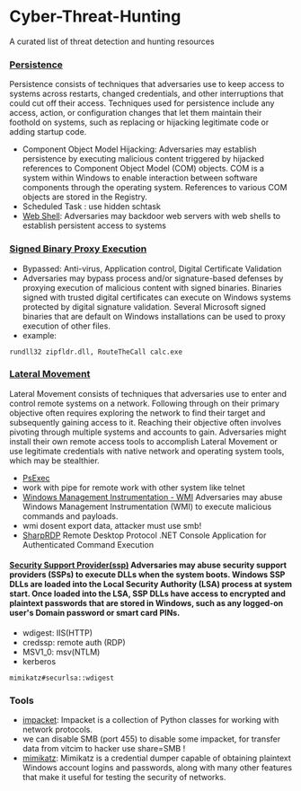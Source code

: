 # Cyber-Threat-Hunting
A curated list of threat detection and hunting resources


### [Persistence](https://attack.mitre.org/tactics/TA0003/)
Persistence consists of techniques that adversaries use to keep access to systems across restarts, changed credentials, and other interruptions that could cut off their access. Techniques used for persistence include any access, action, or configuration changes that let them maintain their foothold on systems, such as replacing or hijacking legitimate code or adding startup code.
  * Component Object Model Hijacking: Adversaries may establish persistence by executing malicious content triggered by hijacked references to Component Object Model (COM) objects. COM is a system within Windows to enable interaction between software components through the operating system. References to various COM objects are stored in the Registry.
  * Scheduled Task	: use hidden schtask
  * [Web Shell](https://attack.mitre.org/techniques/T1505/003/): Adversaries may backdoor web servers with web shells to establish persistent access to systems


### [Signed Binary Proxy Execution](https://attack.mitre.org/techniques/T1218/)
  * Bypassed: Anti-virus, Application control, Digital Certificate Validation
  * Adversaries may bypass process and/or signature-based defenses by proxying execution of malicious content with signed binaries. Binaries signed with trusted digital certificates can execute on Windows systems protected by digital signature validation. Several Microsoft signed binaries that are default on Windows installations can be used to proxy execution of other files.
  * example:
  ```
  rundll32 zipfldr.dll, RouteTheCall calc.exe
  ```

### [Lateral Movement](https://attack.mitre.org/tactics/TA0008/)
Lateral Movement consists of techniques that adversaries use to enter and control remote systems on a network. Following through on their primary objective often requires exploring the network to find their target and subsequently gaining access to it. Reaching their objective often involves pivoting through multiple systems and accounts to gain. Adversaries might install their own remote access tools to accomplish Lateral Movement or use legitimate credentials with native network and operating system tools, which may be stealthier.
 * [PsExec](https://docs.microsoft.com/en-us/sysinternals/downloads/psexec)
  * work with pipe for remote work with other system like telnet 
 * [Windows Management Instrumentation - WMI](https://attack.mitre.org/techniques/T1047/) Adversaries may abuse Windows Management Instrumentation (WMI) to execute malicious commands and payloads.
  * wmi dosent export data, attacker must use smb!
  * [SharpRDP](https://github.com/0xthirteen/SharpRDP) Remote Desktop Protocol .NET Console Application for Authenticated Command Execution




#### [Security Support Provider(ssp)](https://attack.mitre.org/techniques/T1547/005/) Adversaries may abuse security support providers (SSPs) to execute DLLs when the system boots. Windows SSP DLLs are loaded into the Local Security Authority (LSA) process at system start. Once loaded into the LSA, SSP DLLs have access to encrypted and plaintext passwords that are stored in Windows, such as any logged-on user's Domain password or smart card PINs.
 * wdigest: IIS(HTTP)
 * credssp: remote auth (RDP)
 * MSV1_0: msv(NTLM)
 * kerberos
 ```
 mimikatz#securlsa::wdigest
 ```



### Tools
* [impacket](https://github.com/SecureAuthCorp/impacket): Impacket is a collection of Python classes for working with network protocols.
 * we can disable SMB (port 455) to disable some impacket, for transfer data from vitcim to hacker use share=SMB !
* [mimikatz](https://github.com/gentilkiwi/mimikatz): Mimikatz is a credential dumper capable of obtaining plaintext Windows account logins and passwords, along with many other features that make it useful for testing the security of networks.
